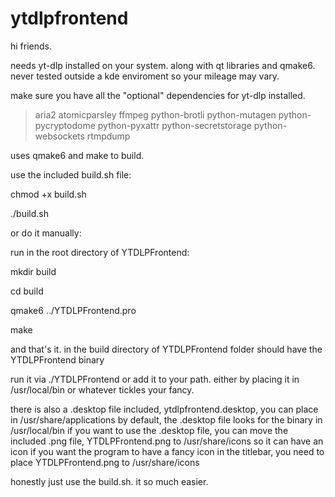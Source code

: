 # ytdlpfrontend

hi friends.

needs yt-dlp installed on your system. along with qt libraries and qmake6. never tested outside a kde enviroment so your mileage may vary.

make sure you have all the "optional" dependencies for yt-dlp installed.
>aria2
>atomicparsley
>ffmpeg
>python-brotli
>python-mutagen
>python-pycryptodome
>python-pyxattr
>python-secretstorage
>python-websockets
>rtmpdump

uses qmake6 and make to build.

use the included build.sh file:

chmod +x build.sh

./build.sh

or do it manually:

run in the root directory of YTDLPFrontend:

mkdir build

cd build

qmake6 ../YTDLPFrontend.pro

make

and that's it. in the build directory of YTDLPFrontend folder should have the YTDLPFrontend binary

run it via ./YTDLPFrontend or add it to your path. either by placing it in /usr/local/bin or whatever tickles your fancy.

there is also a .desktop file included, ytdlpfrontend.desktop, you can place in /usr/share/applications
by default, the .desktop file looks for the binary in /usr/local/bin
if you want to use the .desktop file, you can move the included .png file, YTDLPFrontend.png to /usr/share/icons so it can have an icon
if you want the program to have a fancy icon in the titlebar, you need to place YTDLPFrontend.png to /usr/share/icons

honestly just use the build.sh. it so much easier.
